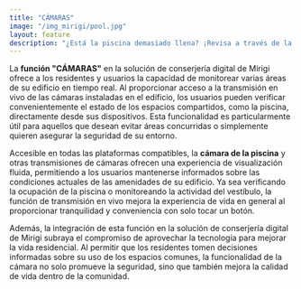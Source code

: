 ```yaml
---
title: "CÁMARAS"
image: "/img_mirigi/pool.jpg"
layout: feature
description: "¿Está la piscina demasiado llena? ¡Revisa a través de la cámara de la piscina! La transmisión en vivo de las cámaras instaladas en el edificio está disponible en todas las plataformas compatibles."
---
```

La **función "CÁMARAS"** en la solución de conserjería digital de Mirigi ofrece a los residentes y usuarios la capacidad de monitorear varias áreas de su edificio en tiempo real. Al proporcionar acceso a la transmisión en vivo de las cámaras instaladas en el edificio, los usuarios pueden verificar convenientemente el estado de los espacios compartidos, como la piscina, directamente desde sus dispositivos. Esta funcionalidad es particularmente útil para aquellos que desean evitar áreas concurridas o simplemente quieren asegurar la seguridad de su entorno.

Accesible en todas las plataformas compatibles, la **cámara de la piscina** y otras transmisiones de cámaras ofrecen una experiencia de visualización fluida, permitiendo a los usuarios mantenerse informados sobre las condiciones actuales de las amenidades de su edificio. Ya sea verificando la ocupación de la piscina o monitoreando la actividad del vestíbulo, la función de transmisión en vivo mejora la experiencia de vida en general al proporcionar tranquilidad y conveniencia con solo tocar un botón.

Además, la integración de esta función en la solución de conserjería digital de Mirigi subraya el compromiso de aprovechar la tecnología para mejorar la vida residencial. Al permitir que los residentes tomen decisiones informadas sobre su uso de los espacios comunes, la funcionalidad de la cámara no solo promueve la seguridad, sino que también mejora la calidad de vida dentro de la comunidad.





